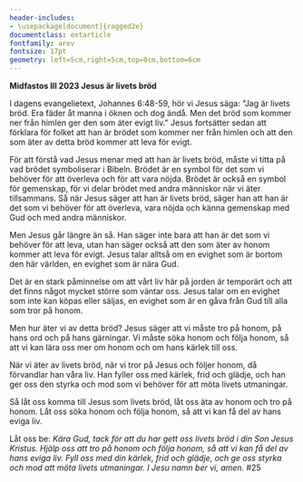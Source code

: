 ```yaml
---
header-includes:
- \usepackage[document]{ragged2e}
documentclass: extarticle
fontfamily: arev
fontsize: 17pt
geometry: left=5cm,right=5cm,top=0cm,bottom=6cm
---
```


**Midfastos III 2023 Jesus är livets bröd**

I dagens evangelietext, Johannes 6:48-59, hör vi Jesus säga: "Jag är livets bröd. Era fäder åt manna i öknen och dog ändå. Men det bröd som kommer ner från himlen ger den som äter evigt liv." Jesus fortsätter sedan att förklara för folket att han är brödet som kommer ner från himlen och att den som äter av detta bröd kommer att leva för evigt.

För att förstå vad Jesus menar med att han är livets bröd, måste vi titta på vad brödet symboliserar i Bibeln. Brödet är en symbol för det som vi behöver för att överleva och för att vara nöjda. Brödet är också en symbol för gemenskap, för vi delar brödet med andra människor när vi äter tillsammans. Så när Jesus säger att han är livets bröd, säger han att han är det som vi behöver för att överleva, vara nöjda och känna gemenskap med Gud och med andra människor.

Men Jesus går längre än så. Han säger inte bara att han är det som vi behöver för att leva, utan han säger också att den som äter av honom kommer att leva för evigt. Jesus talar alltså om en evighet som är bortom den här världen, en evighet som är nära Gud.

Det är en stark påminnelse om att vårt liv här på jorden är temporärt och att det finns något mycket större som väntar oss. Jesus talar om en evighet som inte kan köpas eller säljas, en evighet som är en gåva från Gud till alla som tror på honom.

Men hur äter vi av detta bröd? Jesus säger att vi måste tro på honom, på hans ord och på hans gärningar. Vi måste söka honom och följa honom, så att vi kan lära oss mer om honom och om hans kärlek till oss.

När vi äter av livets bröd, när vi tror på Jesus och följer honom, då förvandlar han våra liv. Han fyller oss med kärlek, frid och glädje, och han ger oss den styrka och mod som vi behöver för att möta livets utmaningar.

Så låt oss komma till Jesus som livets bröd, låt oss äta av honom och tro på honom. Låt oss söka honom och följa honom, så att vi kan få del av hans eviga liv.

Låt oss be:
*Kära Gud, tack för att du har gett oss livets bröd i din Son Jesus Kristus. Hjälp oss att tro på honom och följa honom, så att vi kan få del av hans eviga liv. Fyll oss med din kärlek, frid och glädje, och ge oss styrka och mod att möta livets utmaningar. I Jesu namn ber vi, amen.*
#25
